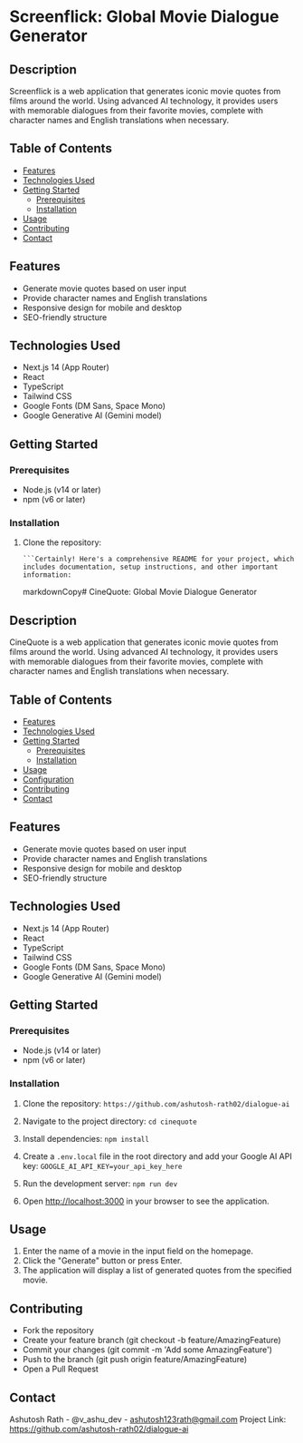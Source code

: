 # Screenflick: Global Movie Dialogue Generator

## Description

Screenflick is a web application that generates iconic movie quotes from films around the world. Using advanced AI technology, it provides users with memorable dialogues from their favorite movies, complete with character names and English translations when necessary.

## Table of Contents

- [Features](#features)
- [Technologies Used](#technologies-used)
- [Getting Started](#getting-started)
  - [Prerequisites](#prerequisites)
  - [Installation](#installation)
- [Usage](#usage)
- [Contributing](#contributing)
- [Contact](#contact)

## Features

- Generate movie quotes based on user input
- Provide character names and English translations
- Responsive design for mobile and desktop
- SEO-friendly structure

## Technologies Used

- Next.js 14 (App Router)
- React
- TypeScript
- Tailwind CSS
- Google Fonts (DM Sans, Space Mono)
- Google Generative AI (Gemini model)

## Getting Started

### Prerequisites

- Node.js (v14 or later)
- npm (v6 or later)

### Installation

1.  Clone the repository:

        ```Certainly! Here's a comprehensive README for your project, which includes documentation, setup instructions, and other important information:

    markdownCopy# CineQuote: Global Movie Dialogue Generator

## Description

CineQuote is a web application that generates iconic movie quotes from films around the world. Using advanced AI technology, it provides users with memorable dialogues from their favorite movies, complete with character names and English translations when necessary.

## Table of Contents

- [Features](#features)
- [Technologies Used](#technologies-used)
- [Getting Started](#getting-started)
  - [Prerequisites](#prerequisites)
  - [Installation](#installation)
- [Usage](#usage)
- [Configuration](#configuration)
- [Contributing](#contributing)
- [Contact](#contact)

## Features

- Generate movie quotes based on user input
- Provide character names and English translations
- Responsive design for mobile and desktop
- SEO-friendly structure

## Technologies Used

- Next.js 14 (App Router)
- React
- TypeScript
- Tailwind CSS
- Google Fonts (DM Sans, Space Mono)
- Google Generative AI (Gemini model)

## Getting Started

### Prerequisites

- Node.js (v14 or later)
- npm (v6 or later)

### Installation

1. Clone the repository:
   `https://github.com/ashutosh-rath02/dialogue-ai`

2. Navigate to the project directory:
   `cd cinequote`

3. Install dependencies:
   `npm install`

4. Create a `.env.local` file in the root directory and add your Google AI API key:
   `GOOGLE_AI_API_KEY=your_api_key_here`

5. Run the development server:
   `npm run dev`

6. Open [http://localhost:3000](http://localhost:3000) in your browser to see the application.

## Usage

1. Enter the name of a movie in the input field on the homepage.
2. Click the "Generate" button or press Enter.
3. The application will display a list of generated quotes from the specified movie.

## Contributing

- Fork the repository
- Create your feature branch (git checkout -b feature/AmazingFeature)
- Commit your changes (git commit -m 'Add some AmazingFeature')
- Push to the branch (git push origin feature/AmazingFeature)
- Open a Pull Request

## Contact

Ashutosh Rath - @v_ashu_dev - ashutosh123rath@gmail.com
Project Link: https://github.com/ashutosh-rath02/dialogue-ai
